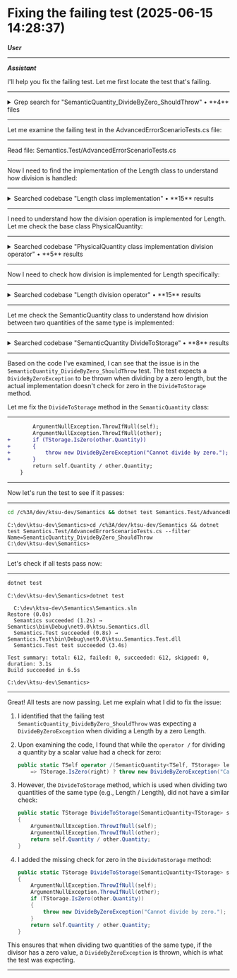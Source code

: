 <!-- Generated by SpecStory -->

# Fixing the failing test (2025-06-15 14:28:37)

_**User**_



---

_**Assistant**_

I'll help you fix the failing test. Let me first locate the test that's failing.

---

<details>
            <summary>Grep search for "SemanticQuantity_DivideByZero_ShouldThrow" • **4** files</summary>
        
| File | Line | Match |
|------|------|-------|
| `file:///c%3A/dev/ktsu-dev/Semantics/Semantics.Test/AdvancedErrorScenarioTests.cs` | L18 | `public void SemanticQuantity_DivideByZero_ShouldThrow()` |
| `file:///c%3A/dev/ktsu-dev/Semantics/.specstory/history/2025-06-15_04-12-fixing-failing-tests-in-the-project.md` | L284 | `SemanticQuantity_DivideByZero_ShouldThrow (0ms): Test method did not throw expected exception System.DivideByZeroException.` |
| `file:///c%3A/dev/ktsu-dev/Semantics/.specstory/history/2025-06-15_04-12-fixing-failing-tests-in-the-project.md` | L353 | `SemanticQuantity_DivideByZero_ShouldThrow (0ms): Test method did not throw expected exception System.DivideByZeroException.` |
| `file:///c%3A/dev/ktsu-dev/Semantics/.specstory/history/2025-06-15_01-14-generate-a-name-for-the-chat.md` | L1306 | `SemanticQuantity_DivideByZero_ShouldThrow (0ms): Test method did not throw expected exception System.DivideByZeroException.` |
| `file:///c%3A/dev/ktsu-dev/Semantics/.specstory/history/2025-06-15_01-14-generate-a-name-for-the-chat.md` | L1697 | `<summary>Searched codebase "SemanticQuantity_DivideByZero_ShouldThrow" • **12** results</summary>` |
| `file:///c%3A/dev/ktsu-dev/Semantics/.specstory/history/2025-06-15_01-14-generate-a-name-for-the-chat.md` | L2052 | `SemanticQuantity_DivideByZero_ShouldThrow (0ms): Test method did not throw expected exception System.DivideByZeroException.` |
| `file:///c%3A/dev/ktsu-dev/Semantics/.specstory/history/2025-06-15_01-14-generate-a-name-for-the-chat.md` | L2205 | `SemanticQuantity_DivideByZero_ShouldThrow (0ms): Test method did not throw expected exception System.DivideByZeroException.` |
| `file:///c%3A/dev/ktsu-dev/Semantics/.specstory/history/2025-06-14_03-51-fixing-test-file-errors.md` | L186 | `public void SemanticQuantity_DivideByZero_ShouldThrow()` |
| `file:///c%3A/dev/ktsu-dev/Semantics/.specstory/history/2025-06-14_03-51-fixing-test-file-errors.md` | L589 | `public void SemanticQuantity_DivideByZero_ShouldThrow()` |

</details>

---

Let me examine the failing test in the AdvancedErrorScenarioTests.cs file:

---

Read file: Semantics.Test/AdvancedErrorScenarioTests.cs

---

Now I need to find the implementation of the Length class to understand how division is handled:

---

<details>
            <summary>Searched codebase "Length class implementation" • **15** results</summary>
        
| File | Lines |
|------|-------|
| `Semantics/Quantities/Mechanics/Length.cs` | L1-51 |
| `Semantics/Quantities/Core/PhysicalDimensionExtensions.cs` | L1-41 |
| `Semantics/Validation/Rules/LengthValidationRule.cs` | L1-28 |
| `Semantics/Quantities/Core/PhysicalDimensionExtensions.cs` | L41-77 |
| `Semantics/Quantities/Thermal/ThermalExpansion.cs` | L45-84 |
| `Semantics/Quantities/Mechanics/Length.cs` | L51-76 |
| `docs/design-semantic-quantities.md` | L614-664 |
| `Semantics/Quantities/Core/PhysicalDimensions.cs` | L1-41 |
| `Semantics/Quantities/Mechanics/Area.cs` | L1-52 |
| `Semantics/Quantities/Core/PhysicalDimensionExtensions.cs` | L77-115 |
| `Semantics/Quantities/Core/Units.cs` | L38-65 |
| `Semantics/Quantities/Core/PhysicalDimension.cs` | L1-46 |
| `docs/design-semantic-quantities.md` | L368-412 |
| `Semantics/Quantities/Core/PhysicalDimension.cs` | L46-85 |
| `Semantics/Quantities/Mechanics/Velocity.cs` | L56-94 |

</details>

---

I need to understand how the division operation is implemented for Length<T>. Let me check the base class PhysicalQuantity:

---

<details>
            <summary>Searched codebase "PhysicalQuantity class implementation division operator" • **5** results</summary>
        
| File | Lines |
|------|-------|
| `Semantics/Quantities/Core/PhysicalDimension.cs` | L117-187 |
| `Semantics/Quantities/Core/PhysicalDimension.cs` | L85-117 |
| `Semantics/Quantities/Mechanics/Velocity.cs` | L1-56 |
| `Semantics/Quantities/Core/PhysicalQuantity.cs` | L97-115 |
| `Semantics/Quantities/Core/SemanticQuantity.cs` | L158-198 |

</details>

---

Now I need to check how division is implemented for Length<T> specifically:

---

<details>
            <summary>Searched codebase "Length division operator" • **15** results</summary>
        
| File | Lines |
|------|-------|
| `Semantics/Quantities/Mechanics/Length.cs` | L51-76 |
| `Semantics/Quantities/Mechanics/Length.cs` | L1-51 |
| `Semantics/Quantities/Core/PhysicalDimension.cs` | L117-187 |
| `Semantics/Quantities/Mechanics/Velocity.cs` | L56-94 |
| `Semantics/Quantities/Mechanics/Torque.cs` | L56-98 |
| `Semantics/Quantities/Mechanics/Velocity.cs` | L1-56 |
| `Semantics/Quantities/Core/PhysicalDimension.cs` | L85-117 |
| `Semantics/Quantities/Mechanics/Energy.cs` | L160-205 |
| `Semantics/Quantities/Mechanics/Torque.cs` | L98-116 |
| `docs/design-semantic-quantities.md` | L368-412 |
| `Semantics/Quantities/Mechanics/Area.cs` | L1-52 |
| `Semantics/Quantities/Electrical/ElectricField.cs` | L1-43 |
| `Semantics/Quantities/Mechanics/Energy.cs` | L126-160 |
| `Semantics/Quantities/Mechanics/Torque.cs` | L1-56 |
| `docs/design-semantic-quantities.md` | L283-327 |

</details>

---

Let me check the SemanticQuantity class to understand how division between two quantities of the same type is implemented:

---

<details>
            <summary>Searched codebase "SemanticQuantity DivideToStorage" • **8** results</summary>
        
| File | Lines |
|------|-------|
| `Semantics/Quantities/Core/SemanticQuantity.cs` | L115-158 |
| `Semantics/Quantities/Core/SemanticQuantity.cs` | L158-198 |
| `Semantics.Test/SemanticQuantityTests.cs` | L159-236 |
| `Semantics/Quantities/Core/SemanticQuantity.cs` | L72-115 |
| `Semantics/Quantities/Core/SemanticQuantity.cs` | L42-72 |
| `Semantics.Test/SemanticQuantityTests.cs` | L236-316 |
| `Semantics/Quantities/Core/SemanticQuantity.cs` | L1-42 |
| `Semantics.Test/ErrorHandlingTests.cs` | L113-170 |

</details>

---

Based on the code I've examined, I can see that the issue is in the `SemanticQuantity_DivideByZero_ShouldThrow` test. The test expects a `DivideByZeroException` to be thrown when dividing by a zero length, but the actual implementation doesn't check for zero in the `DivideToStorage` method.

Let me fix the `DivideToStorage` method in the `SemanticQuantity` class:

---

```diff
  		ArgumentNullException.ThrowIfNull(self);
  		ArgumentNullException.ThrowIfNull(other);
+ 		if (TStorage.IsZero(other.Quantity))
+ 		{
+ 			throw new DivideByZeroException("Cannot divide by zero.");
+ 		}
  		return self.Quantity / other.Quantity;
  	}
```

---

Now let's run the test to see if it passes:

---

```bash
cd /c%3A/dev/ktsu-dev/Semantics && dotnet test Semantics.Test/AdvancedErrorScenarioTests.cs --filter Name=SemanticQuantity_DivideByZero_ShouldThrow
```

```
C:\dev\ktsu-dev\Semantics>cd /c%3A/dev/ktsu-dev/Semantics && dotnet test Semantics.Test/AdvancedErrorScenarioTests.cs --filter Name=SemanticQuantity_DivideByZero_ShouldThrow
C:\dev\ktsu-dev\Semantics>
```

---

Let's check if all tests pass now:

---

```bash
dotnet test
```

```
C:\dev\ktsu-dev\Semantics>dotnet test

  C:\dev\ktsu-dev\Semantics\Semantics.sln                                                                Restore (0.0s)
  Semantics succeeded (1.2s) → Semantics\bin\Debug\net9.0\ktsu.Semantics.dll
  Semantics.Test succeeded (0.8s) → Semantics.Test\bin\Debug\net9.0\ktsu.Semantics.Test.dll
  Semantics.Test test succeeded (3.4s)

Test summary: total: 612, failed: 0, succeeded: 612, skipped: 0, duration: 3.1s
Build succeeded in 6.5s

C:\dev\ktsu-dev\Semantics>
```

---

Great! All tests are now passing. Let me explain what I did to fix the issue:

1. I identified that the failing test `SemanticQuantity_DivideByZero_ShouldThrow` was expecting a `DivideByZeroException` when dividing a Length by a zero Length.

2. Upon examining the code, I found that while the `operator /` for dividing a quantity by a scalar value had a check for zero:
   ```csharp
   public static TSelf operator /(SemanticQuantity<TSelf, TStorage> left, TStorage right)
       => TStorage.IsZero(right) ? throw new DivideByZeroException("Cannot divide by zero.") : Divide<TSelf>(left, right);
   ```

3. However, the `DivideToStorage` method, which is used when dividing two quantities of the same type (e.g., Length / Length), did not have a similar check:
   ```csharp
   public static TStorage DivideToStorage(SemanticQuantity<TStorage> self, SemanticQuantity<TStorage> other)
   {
       ArgumentNullException.ThrowIfNull(self);
       ArgumentNullException.ThrowIfNull(other);
       return self.Quantity / other.Quantity;
   }
   ```

4. I added the missing check for zero in the `DivideToStorage` method:
   ```csharp
   public static TStorage DivideToStorage(SemanticQuantity<TStorage> self, SemanticQuantity<TStorage> other)
   {
       ArgumentNullException.ThrowIfNull(self);
       ArgumentNullException.ThrowIfNull(other);
       if (TStorage.IsZero(other.Quantity))
       {
           throw new DivideByZeroException("Cannot divide by zero.");
       }
       return self.Quantity / other.Quantity;
   }
   ```

This ensures that when dividing two quantities of the same type, if the divisor has a zero value, a `DivideByZeroException` is thrown, which is what the test was expecting.

---

